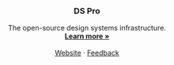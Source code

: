 <h3 align="center">DS Pro</h3>

<p align="center">
  The open-source design systems infrastructure.
  <br />
  <a href="https://getds.pro"><strong>Learn more »</strong></a>
  <br />
  <br />
  <a href="https://www.getds.pro">Website</a>
  ·
  <a href="https://ds-project.supahub.com">Feedback</a>
</p>
